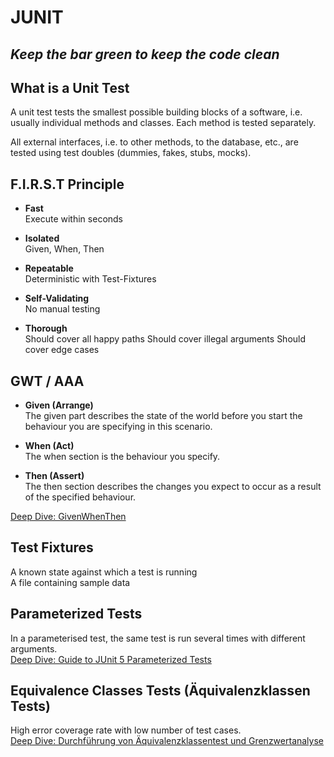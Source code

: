 # JUNIT

## *Keep the bar green to keep the code clean*

## What is a Unit Test

A unit test tests the smallest possible building blocks of a software, i.e.
usually individual methods and classes. Each method is tested separately.

All external interfaces, i.e. to other methods, to the database, etc., are tested using test doubles (dummies, fakes, stubs, mocks).


## F.I.R.S.T Principle
- **Fast**  
  Execute within seconds
  
- **Isolated**  
  Given, When, Then

- **Repeatable**  
  Deterministic with Test-Fixtures

- **Self-Validating**  
  No manual testing

- **Thorough**  
  Should cover all happy paths
  Should cover illegal arguments
  Should cover edge cases

## GWT / AAA
- **Given (Arrange)**  
  The given part describes the state of the world before you start the behaviour you are specifying in this scenario.
  
- **When (Act)**  
 The when section is the behaviour you specify.

- **Then (Assert)**  
The then section describes the changes you expect to occur as a result of the specified behaviour.

[Deep Dive: GivenWhenThen](https://martinfowler.com/bliki/GivenWhenThen.html)

## Test Fixtures
A known state against which a test is running  
A file containing sample data

##  Parameterized Tests
In a parameterised test, the same test is run several times with different arguments.  
[Deep Dive: Guide to JUnit 5 Parameterized Tests](https://www.baeldung.com/parameterized-tests-junit-5)

## Equivalence Classes Tests (Äquivalenzklassen Tests)
High error coverage rate with low number of test cases.  
[Deep Dive: Durchführung von Äquivalenzklassentest und Grenzwertanalyse](https://blog.milsystems.de/2012/03/durchfuehrung-von-aequivalenzklassentest-und-grenzwertanalyse-nach-istqb-teil-1/)
